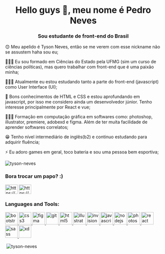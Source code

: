 <h1 align="center">Hello guys 👋, meu nome é Pedro Neves</h1>
<h3 align="center">Sou estudante de front-end do Brasil</h3>

<p>😊 Meu apelido é Tyson Neves, então se me verem com esse nickname não se assustem haha sou eu;
<p> 👨🏾‍🎓 Eu sou formado em Ciências do Estado pela UFMG (sim um curso de ciências políticas), mas quero trabalhar com front-end que é uma paixão minha;
<p> 👨🏾‍💻 Atualmente eu estou estudando tanto a parte do front-end (javascript) como User Interface (UI);
<p> 🙌 Bons conhecimentos de HTML e CSS e estou aprofundando em javascript, por isso me considero ainda um desenvolvedor júnior. Tenho interesse principalmente por React e vue;
<p>👨🏾‍🎨 Formação em computação gráfica em softwares como: photoshop, illustrator, premiere, adobexd e figma. Além de ter muita facilidade de aprender softwares correlatos;
<p>😁 Tenho nível intermediário de inglês(b2) e continuo estudando para adquirir fluência;
<p>⚡ Eu adoro games em geral, toco bateria e sou uma pessoa bem esportiva;

<p align="left"> <img src="https://komarev.com/ghpvc/?username=tyson-neves&label=Profile%20views&color=0e75b6&style=flat" alt="tyson-neves" /> </p>

<h3 align="left">Bora trocar um papo? :)</h3>
<p align="left">
<a href="https://linkedin.com/in/https://www.linkedin.com/in/devpedro-neves/" target="blank"><img align="center" src="https://cdn.jsdelivr.net/npm/simple-icons@3.0.1/icons/linkedin.svg" alt="https://www.linkedin.com/in/devpedro-neves/" height="30" width="40" /></a>
<a href="https://instagram.com/https://www.instagram.com/tysonneves/" target="blank"><img align="center" src="https://cdn.jsdelivr.net/npm/simple-icons@3.0.1/icons/instagram.svg" alt="https://www.instagram.com/tysonneves/" height="30" width="40" /></a>
</p>

<h3 align="left">Languages and Tools:</h3>
<p align="left"> <a href="https://getbootstrap.com" target="_blank"> <img src="https://devicons.github.io/devicon/devicon.git/icons/bootstrap/bootstrap-plain.svg" alt="bootstrap" width="40" height="40"/> </a> <a href="https://www.w3schools.com/css/" target="_blank"> <img src="https://devicons.github.io/devicon/devicon.git/icons/css3/css3-original-wordmark.svg" alt="css3" width="40" height="40"/> </a> <a href="https://www.figma.com/" target="_blank"> <img src="https://www.vectorlogo.zone/logos/figma/figma-icon.svg" alt="figma" width="40" height="40"/> </a> <a href="https://git-scm.com/" target="_blank"> <img src="https://www.vectorlogo.zone/logos/git-scm/git-scm-icon.svg" alt="git" width="40" height="40"/> </a> <a href="https://www.w3.org/html/" target="_blank"> <img src="https://devicons.github.io/devicon/devicon.git/icons/html5/html5-original-wordmark.svg" alt="html5" width="40" height="40"/> </a> <a href="https://www.adobe.com/in/products/illustrator.html" target="_blank"> <img src="https://www.vectorlogo.zone/logos/adobe_illustrator/adobe_illustrator-icon.svg" alt="illustrator" width="40" height="40"/> </a> <a href="https://www.invisionapp.com/" target="_blank"> <img src="https://www.vectorlogo.zone/logos/invisionapp/invisionapp-icon.svg" alt="invision" width="40" height="40"/> </a> <a href="https://developer.mozilla.org/en-US/docs/Web/JavaScript" target="_blank"> <img src="https://devicons.github.io/devicon/devicon.git/icons/javascript/javascript-original.svg" alt="javascript" width="40" height="40"/> </a> <a href="https://nodejs.org" target="_blank"> <img src="https://devicons.github.io/devicon/devicon.git/icons/nodejs/nodejs-original-wordmark.svg" alt="nodejs" width="40" height="40"/> </a> <a href="https://www.photoshop.com/en" target="_blank"> <img src="https://devicons.github.io/devicon/devicon.git/icons/photoshop/photoshop-plain.svg" alt="photoshop" width="40" height="40"/> </a> <a href="https://reactjs.org/" target="_blank"> <img src="https://devicons.github.io/devicon/devicon.git/icons/react/react-original-wordmark.svg" alt="react" width="40" height="40"/> </a> <a href="https://sass-lang.com" target="_blank"> <img src="https://devicons.github.io/devicon/devicon.git/icons/sass/sass-original.svg" alt="sass" width="40" height="40"/> </a> <a href="https://www.adobe.com/products/xd.html" target="_blank"> <img src="https://cdn.worldvectorlogo.com/logos/adobe-xd.svg" alt="xd" width="40" height="40"/> </a> </p>

<p>&nbsp;<img align="center" src="https://github-readme-stats.vercel.app/api?username=tyson-neves&show_icons=true&locale=en" alt="tyson-neves" /></p>


